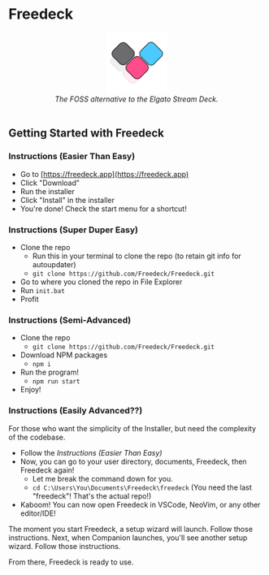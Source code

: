 # Freedeck 

<center>
<img src="./assets/logo_big.png" width="120" height="120">
<br />
<i>The FOSS alternative to the Elgato Stream Deck.</i>
</center>
<br />

## Getting Started with Freedeck

### Instructions (Easier Than Easy)

- Go to [https://freedeck.app](https://freedeck.app)
- Click "Download"
- Run the installer
- Click "Install" in the installer
- You're done! Check the start menu for a shortcut!

### Instructions (Super Duper Easy)

- Clone the repo
  - Run this in your terminal to clone the repo (to retain git info for autoupdater)
  - ` git clone https://github.com/Freedeck/Freedeck.git `
- Go to where you cloned the repo in File Explorer
- Run `init.bat`
- Profit

### Instructions (Semi-Advanced)

- Clone the repo
  - ` git clone https://github.com/Freedeck/Freedeck.git `
- Download NPM packages
  - `npm i`
- Run the program!
  - `npm run start`
- Enjoy!

### Instructions (Easily Advanced??)

For those who want the simplicity of the Installer, but need the complexity of the codebase.

- Follow the *Instructions (Easier Than Easy)*
- Now, you can go to your user directory, documents, Freedeck, then Freedeck again!
  - Let me break the command down for you.
  - `cd C:\Users\You\Documents\Freedeck\freedeck` (You need the last "freedeck"! That's the actual repo!)
- Kaboom! You can now open Freedeck in VSCode, NeoVim, or any other editor/IDE!

The moment you start Freedeck, a setup wizard will launch. Follow those instructions. Next, when Companion launches, you'll see another setup wizard. Follow those instructions.

From there, Freedeck is ready to use.
